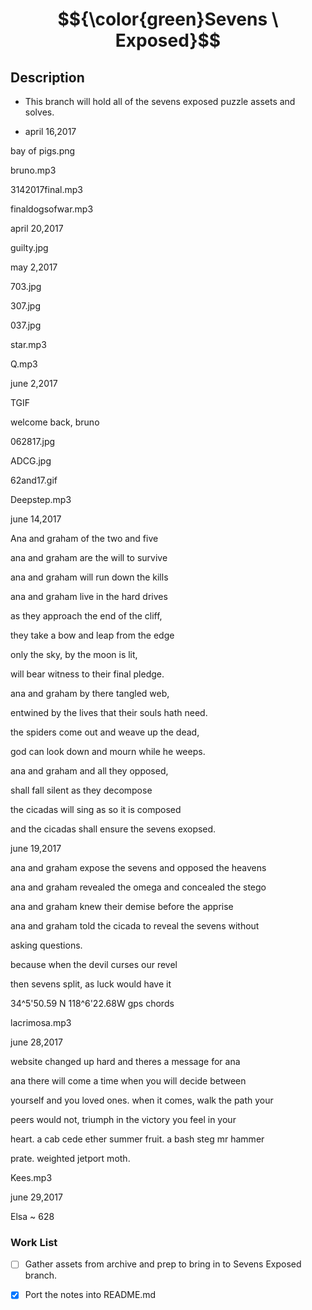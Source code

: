 <h1 id="centered-header" align="center">$${\color{green}Sevens \ Exposed}$$</h1>
 
## Description 
- This branch will hold all of the sevens exposed puzzle assets and solves.

 - april 16,2017



bay of pigs.png



bruno.mp3

3142017final.mp3

finaldogsofwar.mp3



april 20,2017



guilty.jpg



may 2,2017



703.jpg

307.jpg

037.jpg



star.mp3

Q.mp3



june 2,2017 

TGIF

welcome back, bruno



062817.jpg

ADCG.jpg

62and17.gif

Deepstep.mp3



june 14,2017



Ana and graham of the two and five

ana and graham are the will to survive

ana and graham will run down the kills

ana and graham live in the hard drives

as they approach the end of the cliff,

they take a bow and leap from the edge

only the sky, by the moon is lit,

will bear witness to their final pledge.

ana and graham by there tangled web,

entwined by the lives that their souls hath need. 

the spiders come out and weave up the dead,

god can look down and mourn while he weeps.

ana and graham and all they opposed,

shall fall silent as they decompose

the cicadas will sing as so it is composed

and the cicadas shall ensure the sevens exopsed.



june 19,2017



ana and graham expose the sevens and opposed the heavens

ana and graham revealed the omega and concealed the stego

ana and graham knew their demise before the apprise

ana and graham told the cicada to reveal the sevens without

asking questions.

because when the devil curses our revel

then sevens split, as luck would have it



34^5'50.59 N  118^6'22.68W  gps chords



lacrimosa.mp3



june 28,2017

website changed up hard and theres a message for ana



ana there will come a time when you will decide between

yourself and you loved ones. when it comes,  walk the path your

peers would not, triumph in the victory you feel in your

heart. a cab cede ether summer fruit. a bash steg mr hammer

prate. weighted jetport moth.



Kees.mp3 



june 29,2017



Elsa ~ 628

### Work List
- [ ] Gather assets from archive and prep to bring in to Sevens Exposed branch.
- [x] Port the notes into README.md

